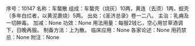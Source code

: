 序号：10147
名称：车螯散
组成：车螯壳（烧灰）10两，黄连（去须）1两，蚬壳（多年白烂者，以黄泥裹烧）5两。
出处：《圣济总录》卷一二八。
主治：乳痈及一切肿毒。
加减：None
功效：None
用法用量：每服2钱匕，空心用甘草酒调下，日晚再服。
制备方法：上为散。
临床应用：None
各家论述：None
用药禁忌：None
附注：None
